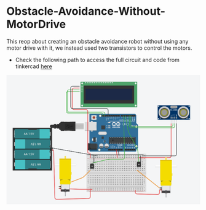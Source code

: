 # Obstacle-Avoidance-Without-MotorDrive
This reop about creating an obstacle avoidance robot without using any motor drive with it, we instead used two transistors to control the motors.

* Check the following path to access the full circuit and code from tinkercad [here](https://www.tinkercad.com/things/9oc6TTiUw9e)

![](https://github.com/MAzewail/Obstacle-Avoidance-Without-MotorDrive/blob/main/Circuit_diagram.PNG)
